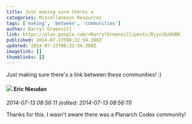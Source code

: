 ```yaml
---
title: Just making sure theres a
categories: Miscellaneous Resources
tags: ['making', 'between', 'communities']
author: Darryl Greensill
link: https://plus.google.com/+DarrylGreensill/posts/BjyvJQa9UBK
published: 2014-07-13T08:22:54.300Z
updated: 2014-07-13T08:22:54.300Z
imagelink: []
thumblinks: []
---
```


Just making sure there&#39;s a link between these communities! :)
<div id='comment z12debcxatzaxtau023fgzxgpxvsihsnb'>
  <h4><img src='{{site.baseurl}}//images/avatars/112928858730524882505_photo.jpg'> Eric Nieudan</h4>
      <p><cite>2014-07-13 08:56:11 (edited: 2014-07-13 08:56:11)</cite></p>
        <p>Thanks for this. I wasn&#39;t aware there was a Planarch Codex community!</p>
</div>
        